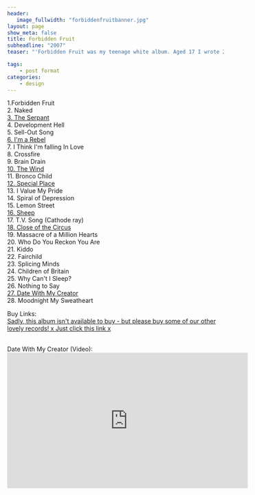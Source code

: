 ```yaml
---
header:
   image_fullwidth: "forbiddenfruitbanner.jpg"
layout: page
show_meta: false
title: Forbidden Fruit
subheadline: "2007"
teaser: "'Forbidden Fruit was my teenage white album. Aged 17 I wrote 28 songs, some of them... erm... weird and wonderful. There's also 'Fruit Bones' which is meant to be the highlights, but misses out some stuff that in retrospect was great. 'Date With My Creator' is a particular fave of mine, which I made a video to years later. 'The Serpant' is really special too, feels like the Smiths. 'Brain Drain' was my attempt at Motown. I was still a child, and in some of these it does show, but I hope you can find the beauty in them Xxx'"

tags:
    - post format
categories:
    - design 
---
```

<!--more-->
  1.Forbidden Fruit<br>
  2. Naked<br>
  <a href="https://youtu.be/wNDb2BA5kV4">3. The Serpant</a><br>
  4. Development Hell<br>
  5. Sell-Out Song<br>
  <a href="https://youtu.be/z2s6kMUu-G8">6. I'm a Rebel</a><br>
  7. I Think I'm falling In Love<br>
  8. Crossfire<br>
  9. Brain Drain<br>
  <a href="https://youtu.be/4OMTLOEpYqo">10. The Wind</a><br>
  11. Bronco Child<br>
  <a href="https://youtu.be/5I-OpvqMn1A">12. Special Place</a><br>
  13. I Value My Pride<br>
  14. Spiral of Depression<br>
  15. Lemon Street<br>
  <a href="https://www.youtube.com/watch?v=sr-K_8Qb5dw">16. Sheep</a><br>
  17. T.V. Song (Cathode ray)<br>
  <a href="https://www.youtube.com/watch?v=t9DrKlakm_k">18. Close of the Circus</a><br>
  19. Massacre of a Million Hearts<br>
  20. Who Do You Reckon You Are<br>
  21. Kiddo<br>
  22. Fairchild<br>
  23. Splicing Minds<br>
  24. Children of Britain<br>
  25. Why Can't I Sleep?<br>
  26. Nothing to Say<br>
  <a href="https://www.youtube.com/watch?v=gtC7DQfbHfg">27. Date With My Creator</a><br>
  28. Moodnight My Sweatheart<br>
  


Buy Links:<br>
  <a href="https://itunes.apple.com/us/album/the-consumerist-pt-1-ep/id1271421915">Sadly, this album isn't available to buy - but please buy some of our other lovely records! x Just click this link x</a><br>

<br>
 Date With My Creator (Video):<br>
  <iframe width="560" height="315" src="https://www.youtube.com/embed/gtC7DQfbHfg" frameborder="0" allowfullscreen></iframe>
